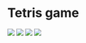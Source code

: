 # Tetris game

<img src="https://droitweb.pl/pliki/apps_screenshots/tetris1.png" style="max-width: 100%">
<img src="https://droitweb.pl/pliki/apps_screenshots/tetris2.png" style="max-width: 100%">
<img src="https://droitweb.pl/pliki/apps_screenshots/tetris3.png" style="max-width: 100%">
<img src="https://droitweb.pl/pliki/apps_screenshots/tetris4.png" style="max-width: 100%">